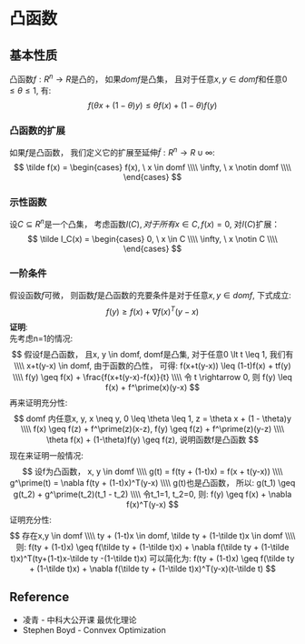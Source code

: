 # 凸函数

## 基本性质
凸函数$f: R^n \rightarrow R$是凸的， 如果$domf$是凸集， 且对于任意$x, y \in domf$和任意$0 \leq \theta \leq 1$, 有:
$$
f(\theta x + (1-\theta)y) \leq \theta f(x) + (1 - \theta)f(y)
$$

### 凸函数的扩展
如果$f$是凸函数， 我们定义它的扩展至延伸$\tilde f : R^n \rightarrow R \cup \infty$:  
$$
\tilde f(x) = \begin{cases}
f(x), \  x \in domf \\\\
\infty, \  x \notin domf \\\\
\end{cases}
$$

### 示性函数
设$C \subseteq R^n$是一个凸集， 考虑函数$I(C), 对于所有x \in C, f(x) = 0$, 对$I(C)$扩展：
$$
\tilde I_C(x) = \begin{cases}
0, \  x \in C \\\\
\infty, \  x \notin C \\\\
\end{cases}
$$

### 一阶条件
假设函数$f$可微， 则函数$f$是凸函数的充要条件是对于任意$x, y \in domf$, 下式成立:
$$
f(y) \geq f(x) + \nabla f(x)^T(y-x)
$$
**证明**:  
先考虑n=1的情况:
$$
假设f是凸函数， 且x, y \in domf, domf是凸集, 对于任意0 \lt t \leq 1, 我们有 \\\\
x+t(y-x) \in domf, 由于函数的凸性， 可得: f(x+t(y-x)) \leq (1-t)f(x) + tf(y) \\\\
f(y) \geq f(x) + \frac{f(x+t(y-x)-f(x)}{t} \\\\
令 t \rightarrow 0, 则 f(y) \leq f(x) + f^\prime(x)(y-x)
$$
再来证明充分性:
$$
domf 内任意x, y, x \neq y, 0 \leq \theta \leq 1, z = \theta x + (1 - \theta)y \\\\
f(x) \geq f(z) + f^\prime(z)(x-z),  f(y) \geq f(z) + f^\prime(z)(y-z) \\\\
\theta f(x) + (1-\theta)f(y) \geq f(z), 说明函数f是凸函数
$$
现在来证明一般情况:
$$
设f为凸函数， x, y \in domf \\\\
g(t) = f(ty + (1-t)x) = f(x + t(y-x)) \\\\
g^\prime(t) = \nabla f(ty + (1-t)x)^T(y-x) \\\\
g(t)也是凸函数， 所以: g(t_1) \geq g(t_2) + g^\prime(t_2)(t_1 - t_2) \\\\
令t_1=1, t_2=0, 则: f(y) \geq f(x) + \nabla f(x)^T(y-x)
$$
证明充分性:
$$
存在x,y \in domf \\\\
ty + (1-t)x \in domf, \tilde ty + (1-\tilde t)x \in domf \\\\
则: f(ty + (1-t)x) \geq f(\tilde ty + (1-\tilde t)x) + \nabla f(\tilde ty + (1-\tilde t)x)^T(ty+(1-t)x-\tilde ty -(1-\tilde t)x)
可以简化为: f(ty + (1-t)x) \geq f(\tilde ty + (1-\tilde t)x) + \nabla f(\tilde ty + (1-\tilde t)x)^T(y-x)(t-\tilde t)
$$




## Reference
* 凌青 - 中科大公开课 最优化理论
* Stephen Boyd - Connvex Optimization
